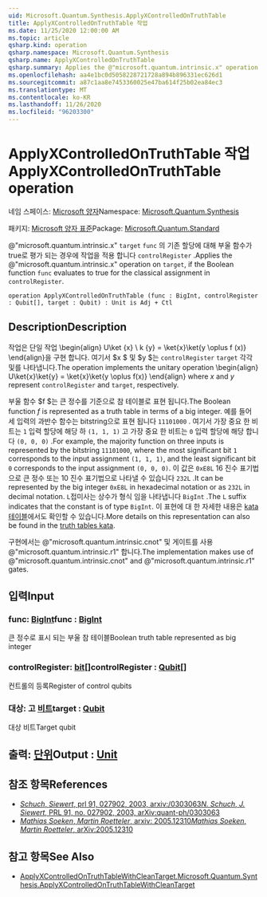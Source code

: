 ```yaml
---
uid: Microsoft.Quantum.Synthesis.ApplyXControlledOnTruthTable
title: ApplyXControlledOnTruthTable 작업
ms.date: 11/25/2020 12:00:00 AM
ms.topic: article
qsharp.kind: operation
qsharp.namespace: Microsoft.Quantum.Synthesis
qsharp.name: ApplyXControlledOnTruthTable
qsharp.summary: Applies the @"microsoft.quantum.intrinsic.x" operation on `target`, if the Boolean function `func` evaluates to true for the classical assignment in `controlRegister`.
ms.openlocfilehash: aa4e1bc0d5058228721728a894b896331ec626d1
ms.sourcegitcommit: a87c1aa8e7453360025e47ba614f25b02ea84ec3
ms.translationtype: MT
ms.contentlocale: ko-KR
ms.lasthandoff: 11/26/2020
ms.locfileid: "96203300"
---
```

# <a name="applyxcontrolledontruthtable-operation"></a><span data-ttu-id="35362-102">ApplyXControlledOnTruthTable 작업</span><span class="sxs-lookup"><span data-stu-id="35362-102">ApplyXControlledOnTruthTable operation</span></span>

<span data-ttu-id="35362-103">네임 스페이스: [Microsoft 양자](xref:Microsoft.Quantum.Synthesis)</span><span class="sxs-lookup"><span data-stu-id="35362-103">Namespace: [Microsoft.Quantum.Synthesis](xref:Microsoft.Quantum.Synthesis)</span></span>

<span data-ttu-id="35362-104">패키지: [Microsoft 양자 표준](https://nuget.org/packages/Microsoft.Quantum.Standard)</span><span class="sxs-lookup"><span data-stu-id="35362-104">Package: [Microsoft.Quantum.Standard](https://nuget.org/packages/Microsoft.Quantum.Standard)</span></span>


<span data-ttu-id="35362-105">@"microsoft.quantum.intrinsic.x" `target` `func` 의 기존 할당에 대해 부울 함수가 true로 평가 되는 경우에 작업을 적용 합니다 `controlRegister` .</span><span class="sxs-lookup"><span data-stu-id="35362-105">Applies the @"microsoft.quantum.intrinsic.x" operation on `target`, if the Boolean function `func` evaluates to true for the classical assignment in `controlRegister`.</span></span>

```qsharp
operation ApplyXControlledOnTruthTable (func : BigInt, controlRegister : Qubit[], target : Qubit) : Unit is Adj + Ctl
```


## <a name="description"></a><span data-ttu-id="35362-106">Description</span><span class="sxs-lookup"><span data-stu-id="35362-106">Description</span></span>

<span data-ttu-id="35362-107">작업은 단일 작업 \begin{align} U\ket {x} \ k {y} = \ket{x}\ket{y \oplus f (x)} \end{align}을 구현 합니다. 여기서 $x $ 및 $y $는 `controlRegister` `target` 각각 및를 나타냅니다.</span><span class="sxs-lookup"><span data-stu-id="35362-107">The operation implements the unitary operation \begin{align} U\ket{x}\ket{y} = \ket{x}\ket{y \oplus f(x)} \end{align} where $x$ and $y$ represent `controlRegister` and `target`, respectively.</span></span>

<span data-ttu-id="35362-108">부울 함수 $f $는 큰 정수를 기준으로 참 테이블로 표현 됩니다.</span><span class="sxs-lookup"><span data-stu-id="35362-108">The Boolean function $f$ is represented as a truth table in terms of a big integer.</span></span>
<span data-ttu-id="35362-109">예를 들어 세 입력의 과반수 함수는 bitstring으로 표현 됩니다 `11101000` . 여기서 가장 중요 한 비트는 `1` 입력 할당에 해당 하 `(1, 1, 1)` 고 가장 중요 한 비트는 `0` 입력 할당에 해당 합니다 `(0, 0, 0)` .</span><span class="sxs-lookup"><span data-stu-id="35362-109">For example, the majority function on three inputs is represented by the bitstring `11101000`, where the most significant bit `1` corresponds to the input assignment `(1, 1, 1)`, and the least significant bit `0` corresponds to the input assignment `(0, 0, 0)`.</span></span>
<span data-ttu-id="35362-110">이 값은 `0xE8L` 16 진수 표기법으로 큰 정수 또는 10 진수 표기법으로 나타낼 수 있습니다 `232L` .</span><span class="sxs-lookup"><span data-stu-id="35362-110">It can be represented by the big integer `0xE8L` in hexadecimal notation or as `232L` in decimal notation.</span></span>  <span data-ttu-id="35362-111">`L`접미사는 상수가 형식 임을 나타냅니다 `BigInt` .</span><span class="sxs-lookup"><span data-stu-id="35362-111">The `L` suffix indicates that the constant is of type `BigInt`.</span></span>
<span data-ttu-id="35362-112">이 표현에 대 한 자세한 내용은 [kata 테이블](https://github.com/microsoft/QuantumKatas/tree/main/TruthTables)에서도 확인할 수 있습니다.</span><span class="sxs-lookup"><span data-stu-id="35362-112">More details on this representation can also be found in the [truth tables kata](https://github.com/microsoft/QuantumKatas/tree/main/TruthTables).</span></span>

<span data-ttu-id="35362-113">구현에서는 @"microsoft.quantum.intrinsic.cnot" 및 게이트를 사용 @"microsoft.quantum.intrinsic.r1" 합니다.</span><span class="sxs-lookup"><span data-stu-id="35362-113">The implementation makes use of @"microsoft.quantum.intrinsic.cnot" and @"microsoft.quantum.intrinsic.r1" gates.</span></span>

## <a name="input"></a><span data-ttu-id="35362-114">입력</span><span class="sxs-lookup"><span data-stu-id="35362-114">Input</span></span>

### <a name="func--bigint"></a><span data-ttu-id="35362-115">func: [BigInt](xref:microsoft.quantum.lang-ref.bigint)</span><span class="sxs-lookup"><span data-stu-id="35362-115">func : [BigInt](xref:microsoft.quantum.lang-ref.bigint)</span></span>

<span data-ttu-id="35362-116">큰 정수로 표시 되는 부울 참 테이블</span><span class="sxs-lookup"><span data-stu-id="35362-116">Boolean truth table represented as big integer</span></span>


### <a name="controlregister--qubit"></a><span data-ttu-id="35362-117">controlRegister: [bit](xref:microsoft.quantum.lang-ref.qubit)[]</span><span class="sxs-lookup"><span data-stu-id="35362-117">controlRegister : [Qubit](xref:microsoft.quantum.lang-ref.qubit)[]</span></span>

<span data-ttu-id="35362-118">컨트롤의 등록</span><span class="sxs-lookup"><span data-stu-id="35362-118">Register of control qubits</span></span>


### <a name="target--qubit"></a><span data-ttu-id="35362-119">대상: 고 [비트](xref:microsoft.quantum.lang-ref.qubit)</span><span class="sxs-lookup"><span data-stu-id="35362-119">target : [Qubit](xref:microsoft.quantum.lang-ref.qubit)</span></span>

<span data-ttu-id="35362-120">대상 비트</span><span class="sxs-lookup"><span data-stu-id="35362-120">Target qubit</span></span>



## <a name="output--unit"></a><span data-ttu-id="35362-121">출력: [단위](xref:microsoft.quantum.lang-ref.unit)</span><span class="sxs-lookup"><span data-stu-id="35362-121">Output : [Unit](xref:microsoft.quantum.lang-ref.unit)</span></span>



## <a name="references"></a><span data-ttu-id="35362-122">참조 항목</span><span class="sxs-lookup"><span data-stu-id="35362-122">References</span></span>

- [<span data-ttu-id="35362-123">*Schuch*, *Siewert*, prl 91, 027902, 2003, arxiv:/0303063</span><span class="sxs-lookup"><span data-stu-id="35362-123">*N. Schuch*, *J. Siewert*, PRL 91, no. 027902, 2003, arXiv:quant-ph/0303063</span></span>](https://arxiv.org/abs/quant-ph/0303063)
- [<span data-ttu-id="35362-124">*Mathias Soeken*, *Martin Roetteler*, arxiv: 2005.12310</span><span class="sxs-lookup"><span data-stu-id="35362-124">*Mathias Soeken*, *Martin Roetteler*, arXiv:2005.12310</span></span>](https://arxiv.org/abs/2005.12310)

## <a name="see-also"></a><span data-ttu-id="35362-125">참고 항목</span><span class="sxs-lookup"><span data-stu-id="35362-125">See Also</span></span>

- [<span data-ttu-id="35362-126">ApplyXControlledOnTruthTableWithCleanTarget.</span><span class="sxs-lookup"><span data-stu-id="35362-126">Microsoft.Quantum.Synthesis.ApplyXControlledOnTruthTableWithCleanTarget</span></span>](xref:Microsoft.Quantum.Synthesis.ApplyXControlledOnTruthTableWithCleanTarget)